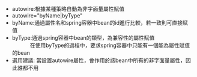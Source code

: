 - autowire:根據某種策略自動為非字面量屬性賦值  
- autowire="byName|byType"  
- byName:通過屬性名和spring容器中bean的id進行比較，若一致則可直接賦值  
- byType:通過spring容器中bean的類型，為兼容性的屬性賦值  
&nbsp;&nbsp;&nbsp;&nbsp;&nbsp;&nbsp;&nbsp;&nbsp;&nbsp;&nbsp;&nbsp;&nbsp;在使用byType的過程中，要求spring容器中只能有一個能為屬性賦值的bean
- 選用建議: 當設置autowire屬性，會作用於該bean中所有的非字面量屬性，因此誰都不用  